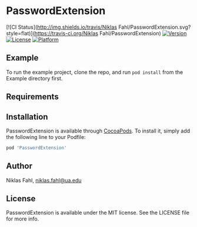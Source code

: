 # PasswordExtension

[![CI Status](http://img.shields.io/travis/Niklas Fahl/PasswordExtension.svg?style=flat)](https://travis-ci.org/Niklas Fahl/PasswordExtension)
[![Version](https://img.shields.io/cocoapods/v/PasswordExtension.svg?style=flat)](http://cocoapods.org/pods/PasswordExtension)
[![License](https://img.shields.io/cocoapods/l/PasswordExtension.svg?style=flat)](http://cocoapods.org/pods/PasswordExtension)
[![Platform](https://img.shields.io/cocoapods/p/PasswordExtension.svg?style=flat)](http://cocoapods.org/pods/PasswordExtension)

## Example

To run the example project, clone the repo, and run `pod install` from the Example directory first.

## Requirements

## Installation

PasswordExtension is available through [CocoaPods](http://cocoapods.org). To install
it, simply add the following line to your Podfile:

```ruby
pod 'PasswordExtension'
```

## Author

Niklas Fahl, niklas.fahl@ua.edu

## License

PasswordExtension is available under the MIT license. See the LICENSE file for more info.
